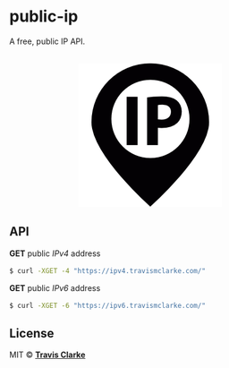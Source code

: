 # public-ip
A free, public IP API.
<br>
<br>
<a href="https://github.com/clarketm/public-ip">
  <p align="center"><img src="/ip.png" /></p>
</a>

## API

**GET** public *IPv4* address

```bash
$ curl -XGET -4 "https://ipv4.travismclarke.com/"
```

**GET** public *IPv6* address

```bash
$ curl -XGET -6 "https://ipv6.travismclarke.com/"
```

## License

MIT &copy; [**Travis Clarke**](https://blog.travismclarke.com/)

